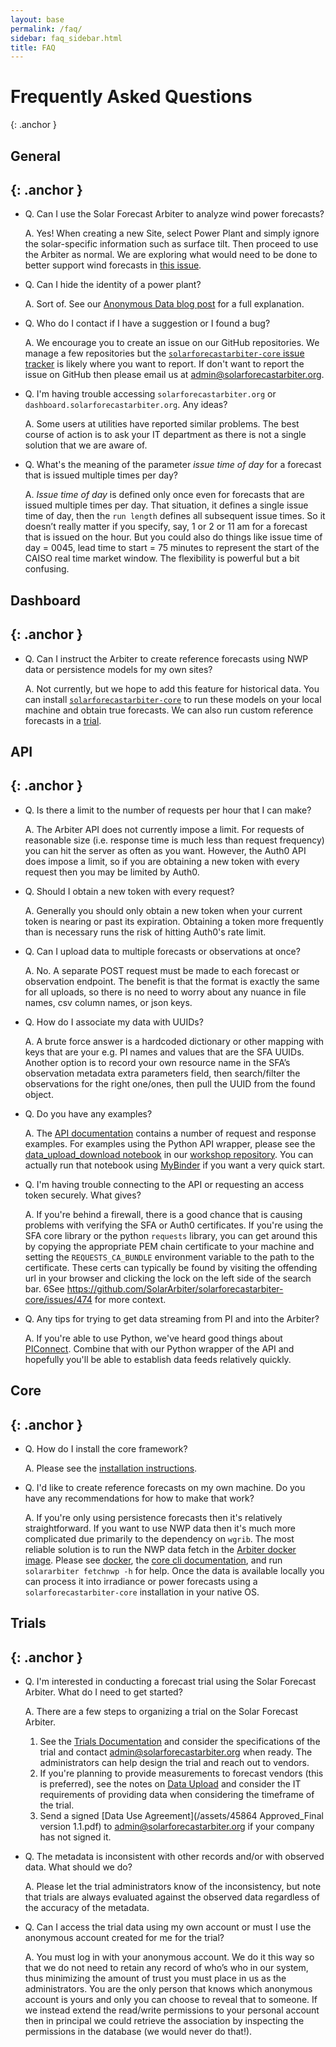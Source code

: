 ```yaml
---
layout: base
permalink: /faq/
sidebar: faq_sidebar.html
title: FAQ
---
```

<link href="/css/faq.css" type="text/css" rel="stylesheet">

# Frequently Asked Questions
{: .anchor }

## General
{: .anchor }
---

- Q. Can I use the Solar Forecast Arbiter to analyze wind power forecasts?

  A. Yes! When creating a new Site, select Power Plant and simply ignore the
  solar-specific information such as surface tilt. Then proceed to use the
  Arbiter as normal. We are exploring what would need to be done to better
  support wind forecasts in [this
  issue](https://github.com/SolarArbiter/solarforecastarbiter-core/issues/491).

- Q. Can I hide the identity of a power plant?

  A. Sort of. See our [Anonymous Data blog
  post](https://solarforecastarbiter.org/2019/09/30/Anonymous-Data.html) for a
  full explanation.

- Q. Who do I contact if I have a suggestion or I found a bug?

  A. We encourage you to create an issue on our GitHub repositories. We manage a
  few repositories but the [`solarforecastarbiter-core` issue
  tracker](https://github.com/SolarArbiter/solarforecastarbiter-core/issues) is
  likely where you want to report. If don't want to report the issue on GitHub
  then please email us at
  [admin@solarforecastarbiter.org](mailto:admin@solarforecastarbiter.org).

- Q. I'm having trouble accessing `solarforecastarbiter.org` or
  `dashboard.solarforecastarbiter.org`. Any ideas?

  A. Some users at utilities have reported similar problems. The best course of
  action is to ask your IT department as there is not a single solution that we
  are aware of.

- Q. What's the meaning of the parameter *issue time of day* for a forecast that
  is issued multiple times per day?

  A. *Issue time of day* is defined only once even for forecasts that are issued
  multiple times per day. That situation, it defines a single issue time of day,
  then the ``run length`` defines all subsequent issue times. So it doesn’t
  really matter if you specify, say, 1 or 2 or 11 am for a forecast that is
  issued on the hour. But you could also do things like issue time of day =
  0045, lead time to start = 75 minutes to represent the start of the CAISO real
  time market window. The flexibility is powerful but a bit confusing.

## Dashboard
{: .anchor }
---

- Q. Can I instruct the Arbiter to create reference forecasts using NWP
  data or persistence models for my own sites?

  A. Not currently, but we hope to add this feature for historical data. You can
  install
  [`solarforecastarbiter-core`](https://solarforecastarbiter-core.readthedocs.io/en/latest/installation.html)
  to run these models on your local machine and obtain true forecasts. We can
  also run custom reference forecasts in a
  [trial](/documentation/dashboard/trials/).


## API
{: .anchor }
---

- Q. Is there a limit to the number of requests per hour that I can make?

  A. The Arbiter API does not currently impose a limit. For requests of
  reasonable size (i.e. response time is much less than request frequency) you
  can hit the server as often as you want. However, the Auth0 API does impose a
  limit, so if you are obtaining a new token with every request then you may be
  limited by Auth0.

- Q. Should I obtain a new token with every request?

  A. Generally you should only obtain a new token when your current token is
  nearing or past its expiration. Obtaining a token more frequently than is
  necessary runs the risk of hitting Auth0's rate limit.

- Q. Can I upload data to multiple forecasts or observations at once?

  A. No. A separate POST request must be made to each forecast or observation
  endpoint. The benefit is that the format is exactly the same for all uploads,
  so there is no need to worry about any nuance in file names, csv column names,
  or json keys.

- Q. How do I associate my data with UUIDs?

  A. A brute force answer is a hardcoded dictionary or other mapping with keys
  that are your e.g. PI names and values that are the SFA UUIDs. Another option
  is to record your own resource name in the SFA’s observation metadata extra
  parameters field, then search/filter the observations for the right one/ones,
  then pull the UUID from the found object.

- Q. Do you have any examples?

  A. The [API documentation](https://api.solarforecastarbiter.org/) contains a
  number of request and response examples. For examples using the Python API
  wrapper, please see the [data_upload_download
  notebook](https://github.com/SolarArbiter/workshop/blob/master/data_upload_download.ipynb)
  in our [workshop repository](https://github.com/SolarArbiter/workshop). You
  can actually run that notebook using
  [MyBinder](https://mybinder.org/v2/gh/SolarArbiter/workshop/master) if you
  want a very quick start.

- Q. I'm having trouble connecting to the API or requesting an access token securely. What gives?

  A. If you're behind a firewall, there is a good chance that is causing
  problems with verifying the SFA or Auth0 certificates. If you're using the SFA
  core library or the python ``requests`` library, you can get around this by
  copying the appropriate PEM chain certificate to your machine and setting
  the ``REQUESTS_CA_BUNDLE`` environment variable to the path to the
  certificate. These certs can typically be found by visiting the offending url
  in your browser and clicking the lock on the left side of the search bar.
  6See https://github.com/SolarArbiter/solarforecastarbiter-core/issues/474 for
  more context.

- Q. Any tips for trying to get data streaming from PI and into the Arbiter?

  A. If you're able to use Python, we've heard good things about
  [PIConnect](https://pypi.org/project/PIconnect/). Combine that with our Python
  wrapper of the API and hopefully you'll be able to establish data feeds
  relatively quickly.

## Core
{: .anchor }
---

- Q. How do I install the core framework?

  A. Please see the [installation instructions](https://solarforecastarbiter-core.readthedocs.io/en/latest/installation.html).

- Q. I'd like to create reference forecasts on my own machine. Do you have any
  recommendations for how to make that work?

  A. If you're only using persistence forecasts then it's relatively
  straightforward. If you want to use NWP data then it's much more complicated
  due primarily to the dependency on ``wgrib``. The most reliable solution is to
  run the NWP data fetch in the [Arbiter docker
  image](https://quay.io/repository/solararbiter/solarforecastarbiter-core?tab=tags).
  Please see [docker](https://docs.docker.com/), the [core cli
  documentation](https://solarforecastarbiter-core.readthedocs.io/en/latest/cli.html),
  and run ``solararbiter fetchnwp -h`` for help. Once the data is available
  locally you can process it into irradiance or power forecasts using a
  ``solarforecastarbiter-core`` installation in your native OS.

## Trials
{: .anchor }
---

- Q. I'm interested in conducting a forecast trial using the Solar
  Forecast Arbiter. What do I need to get started?

  A. There are a few steps to organizing a trial on the Solar Forecast Arbiter.
    1. See the [Trials Documentation](/documentation/dashboard/trials/)
       and consider the specifications of the trial and contact
       [admin@solarforecastarbiter.org](mailto:admin@solarforecastarbiter.org)
       when ready. The administrators can help design the trial and
       reach out to vendors.
    2. If you're planning to provide measurements to forecast vendors (this is
       preferred), see the notes on [Data
       Upload](/documentation/dashboard/trials/#data-upload) and consider the IT
       requirements of providing data when considering the timeframe of the
       trial.
    3. Send a signed [Data Use Agreement](/assets/45864 Approved_Final version
       1.1.pdf) to
       [admin@solarforecastarbiter.org](mailto:admin@solarforecastarbiter.org)
       if your company has not signed it.

- Q. The metadata is inconsistent with other records and/or with observed data.
  What should we do?

  A. Please let the trial administrators know of the inconsistency, but note
  that trials are always evaluated against the observed data regardless of the
  accuracy of the metadata.

- Q. Can I access the trial data using my own account or must I use the
  anonymous account created for me for the trial?

  A. You must log in with your anonymous account. We do it this way so that we
  do not need to retain any record of who’s who in our system, thus minimizing
  the amount of trust you must place in us as the administrators. You are the
  only person that knows which anonymous account is yours and only you can
  choose to reveal that to someone. If we instead extend the read/write
  permissions to your personal account then in principal we could retrieve the
  association by inspecting the permissions in the database (we would never do
  that!).
